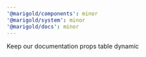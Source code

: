 ```yaml
---
'@marigold/components': minor
'@marigold/system': minor
'@marigold/docs': minor
---
```


Keep our documentation props table dynamic
